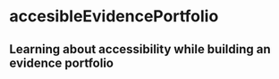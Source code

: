 # accesibleEvidencePortfolio
Learning about accessibility while building an evidence portfolio
------------------------
